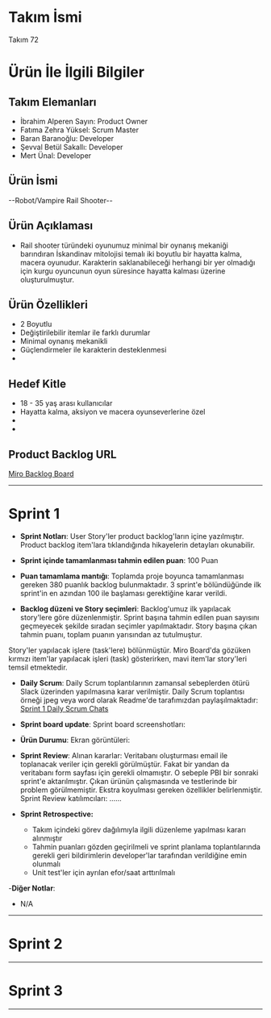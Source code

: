 # **Takım İsmi**

Takım 72

# Ürün İle İlgili Bilgiler

## Takım Elemanları

- İbrahim Alperen Sayın: Product Owner
- Fatıma Zehra Yüksel: Scrum Master
- Baran Baranoğlu: Developer
- Şevval Betül Sakallı: Developer
- Mert Ünal: Developer

## Ürün İsmi

--Robot/Vampire Rail Shooter--

## Ürün Açıklaması

- Rail shooter türündeki oyunumuz minimal bir oynanış mekaniği barındıran İskandinav mitolojisi temalı iki boyutlu bir hayatta kalma, macera oyunudur. Karakterin saklanabileceği herhangi bir yer olmadığı için kurgu oyuncunun oyun süresince hayatta kalması üzerine oluşturulmuştur. 

## Ürün Özellikleri

- 2 Boyutlu
- Değiştirilebilir itemlar ile farklı durumlar 
- Minimal oynanış mekanikli
- Güçlendirmeler ile karakterin desteklenmesi
- 

## Hedef Kitle

- 18 - 35 yaş arası kullanıcılar 
- Hayatta kalma, aksiyon ve macera oyunseverlerine özel
- 
- 

## Product Backlog URL

[Miro Backlog Board](https://miro.com/welcomeonboard/R3VLZVBoMHpkYVZqelZxOWpzc3VkblR3Mkl1N0p1bFFFdlo3bXc1ZlFjZVpCeVN1U09leDNpd1lzeW80cDRPRnwzNDU4NzY0NTE1OTA2NTM1MTM1?share_link_id=590013120083)

---

# Sprint 1

- **Sprint Notları**: User Story'ler product backlog'ların içine yazılmıştır. Product backlog item'lara tıklandığında hikayelerin detayları okunabilir.

- **Sprint içinde tamamlanması tahmin edilen puan**: 100 Puan

- **Puan tamamlama mantığı**: Toplamda proje boyunca tamamlanması gereken 380 puanlık backlog bulunmaktadır. 3 sprint'e bölündüğünde ilk sprint'in en azından 100 ile başlaması gerektiğine karar verildi.

- **Backlog düzeni ve Story seçimleri**: Backlog'umuz ilk yapılacak story'lere göre düzenlenmiştir. Sprint başına tahmin edilen puan sayısını geçmeyecek şekilde sıradan seçimler yapılmaktadır. Story başına çıkan tahmin puanı, toplam puanın yarısından az tutulmuştur. 

Story'ler yapılacak işlere (task'lere) bölünmüştür. Miro Board'da gözüken kırmızı item'lar yapılacak işleri (task) gösterirken, mavi item'lar story'leri temsil etmektedir.

- **Daily Scrum**: Daily Scrum toplantılarının zamansal sebeplerden ötürü Slack üzerinden yapılmasına karar verilmiştir. Daily Scrum toplantısı örneği jpeg veya word olarak Readme'de tarafımızdan paylaşılmaktadır: [Sprint 1 Daily Scrum Chats](https://github.com/OyunveUygulamaAkademisi/BootcampScrumTemplate/blob/main/ProjectManagement/Sprint1Documents/DailyScrumMeetingNotesSprint1.docx?raw=true)

- **Sprint board update**: Sprint board screenshotları: 


- **Ürün Durumu**: Ekran görüntüleri:


- **Sprint Review**: 
Alınan kararlar: Veritabanı oluşturması email ile toplanacak veriler için gerekli görülmüştür. Fakat bir yandan da veritabanı form sayfası için gerekli olmamıştır. O sebeple PBI bir sonraki sprint'e aktarılmıştır. Çıkan ürünün çalışmasında ve testlerinde bir problem görülmemiştir. Ekstra koyulması gereken özellikler belirlenmiştir. Sprint Review katılımcıları: ......

- **Sprint Retrospective:**
  - Takım içindeki görev dağılımıyla ilgili düzenleme yapılması kararı alınmıştır
  - Tahmin puanları gözden geçirilmeli ve sprint planlama toplantılarında gerekli geri bildirimlerin developer'lar tarafından verildiğine emin olunmalı
  - Unit test'ler için ayrılan efor/saat arttırılmalı 

-**Diğer Notlar**:
- N/A

---

# Sprint 2


---

# Sprint 3

---
